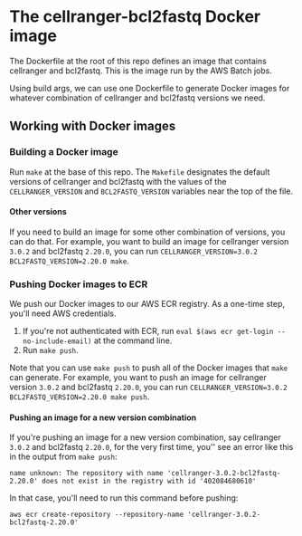 # The cellranger-bcl2fastq Docker image

The Dockerfile at the root of this repo defines an image that contains
cellranger and bcl2fastq. This is the image run by the AWS Batch jobs.

Using build args, we can use one Dockerfile to generate Docker images
for whatever combination of cellranger and bcl2fastq versions we need.

## Working with Docker images

### Building a Docker image

Run `make` at the base of this repo. The `Makefile` designates the
default versions of cellranger and bcl2fastq with the values of the
`CELLRANGER_VERSION` and `BCL2FASTQ_VERSION` variables near the top of
the file.

#### Other versions

If you need to build an image for some other combination of versions,
you can do that. For example, you want to build an image for cellranger
version `3.0.2` and bcl2fastq `2.20.0`, you can run
`CELLRANGER_VERSION=3.0.2 BCL2FASTQ_VERSION=2.20.0 make`.

### Pushing Docker images to ECR

We push our Docker images to our AWS ECR registry. As a one-time step,
you'll need AWS credentials.

1. If you're not authenticated with ECR, run `eval $(aws ecr get-login
   --no-include-email)` at the command line.
2. Run `make push`.

Note that you can use `make push` to push all of the Docker images
that `make` can generate. For example, you want to push an image for
cellranger version `3.0.2` and bcl2fastq `2.20.0`, you can run
`CELLRANGER_VERSION=3.0.2 BCL2FASTQ_VERSION=2.20.0 make push`.

#### Pushing an image for a new version combination

If you're pushing an image for a new version combination, say
cellranger `3.0.2` and bcl2fastq `2.20.0`, for the very first time,
you'' see an error like this in the output from `make push`:

    name unknown: The repository with name 'cellranger-3.0.2-bcl2fastq-2.20.0' does not exist in the registry with id '402084680610'

In that case, you'll need to run this command before pushing:

    aws ecr create-repository --repository-name 'cellranger-3.0.2-bcl2fastq-2.20.0'
